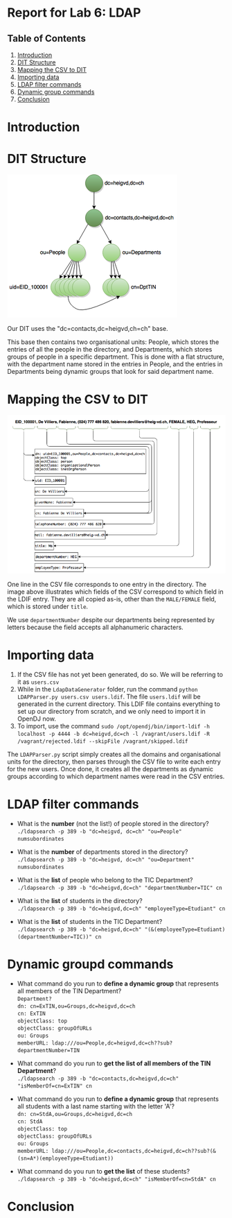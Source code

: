 # Report for Lab 6: LDAP

## Table of Contents
1. [Introduction](#Intro)
1. [DIT Structure](#Struct)
1. [Mapping the CSV to DIT](#Map)
1. [Importing data](#Import)
1. [LDAP filter commands](#Filter)
1. [Dynamic group commands](#Group)
1. [Conclusion](#End)

# <a name="Intro"></a> Introduction

# <a name="Struct"></a> DIT Structure
[![](images/RES_6_DIT.png)](images/RES_6_DIT.png)

Our DIT uses the "dc=contacts,dc=heigvd,ch=ch" base.

This base then contains two organisational units: People, which stores the entries of all the people in the directory, and Departments, which stores groups of people in a specific department. This is done with a flat structure, with the department name stored in the entries in People, and the entries in Departments being dynamic groups that look for said department name.

# <a name="Map"></a> Mapping the CSV to DIT
[![](images/RES_6_CSV.png)](images/RES_6_CSV.png)

One line in the CSV file corresponds to one entry in the directory. The image above illustrates which fields of the CSV correspond to which field in the LDIF entry. They are all copied as-is, other than the `MALE/FEMALE` field, which is stored under `title`.

We use `departmentNumber` despite our departments being represented by letters because the field accepts all alphanumeric characters.

# <a name="Import"></a> Importing data

1. If the CSV file has not yet been generated, do so. We will be referring to it as `users.csv`
1. While in the `LdapDataGenerator` folder, run the command `python LDAPParser.py users.csv users.ldif`. The file `users.ldif` will be generated in the current directory. This LDIF file contains everything to set up our directory from scratch, and we only need to import it in OpenDJ now.
1. To import, use the command `sudo /opt/opendj/bin/import-ldif -h localhost -p 4444 -b dc=heigvd,dc=ch -l /vagrant/users.ldif -R /vagrant/rejected.ldif --skipFile /vagrant/skipped.ldif`

The `LDAPParser.py` script simply creates all the domains and organisational units for the directory, then parses through the CSV file to write each entry for the new users. Once done, it creates all the departments as dynamic groups according to which department names were read in the CSV entries.

# <a name="Filter"></a> LDAP filter commands

* What is the **number** (not the list!) of people stored in the directory?  
`./ldapsearch -p 389 -b "dc=heigvd, dc=ch" "ou=People" numsubordinates`

* What is the **number** of departments stored in the directory?  
`./ldapsearch -p 389 -b "dc=heigvd, dc=ch" "ou=Department" numsubordinates`

* What is the **list** of people who belong to the TIC Department?  
`./ldapsearch -p 389 -b "dc=heigvd,dc=ch" "departmentNumber=TIC" cn`

* What is the **list** of students in the directory?  
`./ldapsearch -p 389 -b "dc=heigvd,dc=ch" "employeeType=Etudiant" cn`

* What is the **list** of students in the TIC Department?  
`./ldapsearch -p 389 -b "dc=heigvd,dc=ch" "(&(employeeType=Etudiant)(departmentNumber=TIC))" cn`

# <a name="Group"></a> Dynamic groupd commands
* What command do you run to **define a dynamic group** that represents all members of the TIN Department?  
`Department?`  
`dn: cn=ExTIN,ou=Groups,dc=heigvd,dc=ch`  
`cn: ExTIN`  
`objectClass: top`  
`objectClass: groupOfURLs`  
`ou: Groups`  
`memberURL: ldap:///ou=People,dc=heigvd,dc=ch??sub?departmentNumber=TIN`

* What command do you run to **get the list of all members of the TIN Department**?  
`./ldapsearch -p 389 -b "dc=contacts,dc=heigvd,dc=ch" "isMemberOf=cn=ExTIN" cn`

* What command do you run to **define a dynamic group** that represents all students with a last name starting with the letter 'A'?  
`dn: cn=StdA,ou=Groups,dc=heigvd,dc=ch`  
`cn: StdA`  
`objectClass: top`  
`objectClass: groupOfURLs`  
`ou: Groups`  
`memberURL: ldap:///ou=People,dc=contacts,dc=heigvd,dc=ch??sub?(&(sn=A*)(employeeType=Etudiant))`

* What command do you run to **get the list** of these students?  
`./ldapsearch -p 389 -b "dc=heigvd,dc=ch" "isMemberOf=cn=StdA" cn`

# <a name="End"></a> Conclusion

